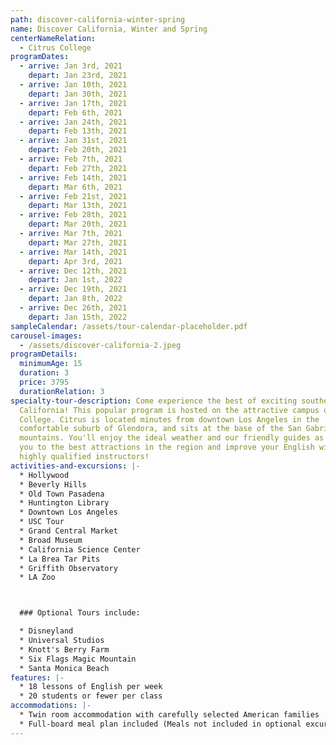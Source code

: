 ```yaml
---
path: discover-california-winter-spring
name: Discover California, Winter and Spring
centerNameRelation:
  - Citrus College
programDates:
  - arrive: Jan 3rd, 2021
    depart: Jan 23rd, 2021
  - arrive: Jan 10th, 2021
    depart: Jan 30th, 2021
  - arrive: Jan 17th, 2021
    depart: Feb 6th, 2021
  - arrive: Jan 24th, 2021
    depart: Feb 13th, 2021
  - arrive: Jan 31st, 2021
    depart: Feb 20th, 2021
  - arrive: Feb 7th, 2021
    depart: Feb 27th, 2021
  - arrive: Feb 14th, 2021
    depart: Mar 6th, 2021
  - arrive: Feb 21st, 2021
    depart: Mar 13th, 2021
  - arrive: Feb 28th, 2021
    depart: Mar 20th, 2021
  - arrive: Mar 7th, 2021
    depart: Mar 27th, 2021
  - arrive: Mar 14th, 2021
    depart: Apr 3rd, 2021
  - arrive: Dec 12th, 2021
    depart: Jan 1st, 2022
  - arrive: Dec 19th, 2021
    depart: Jan 8th, 2022
  - arrive: Dec 26th, 2021
    depart: Jan 15th, 2022
sampleCalendar: /assets/tour-calendar-placeholder.pdf
carousel-images:
  - /assets/discover-california-2.jpeg
programDetails:
  minimumAge: 15
  duration: 3
  price: 3795
  durationRelation: 3
specialty-tour-description: Come experience the best of exciting southern
  California! This popular program is hosted on the attractive campus of Citrus
  College. Citrus is located minutes from downtown Los Angeles in the
  comfortable suburb of Glendora, and sits at the base of the San Gabriel
  mountains. You'll enjoy the ideal weather and our friendly guides as they take
  you to the best attractions in the region and improve your English with our
  highly qualified instructors!
activities-and-excursions: |-
  * Hollywood
  * Beverly Hills
  * Old Town Pasadena
  * Huntington Library
  * Downtown Los Angeles
  * USC Tour
  * Grand Central Market
  * Broad Museum
  * California Science Center
  * La Brea Tar Pits
  * Griffith Observatory
  * LA Zoo



  ### Optional Tours include:

  * Disneyland
  * Universal Studios
  * Knott's Berry Farm
  * Six Flags Magic Mountain
  * Santa Monica Beach
features: |-
  * 18 lessons of English per week
  * 20 students or fewer per class
accommodations: |-
  * Twin room accommodation with carefully selected American families
  * Full-board meal plan included (Meals not included in optional excursions)
---
```

